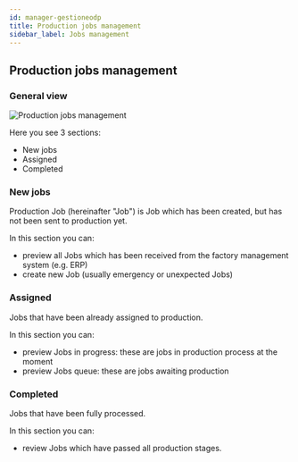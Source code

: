 ```yaml
---
id: manager-gestioneodp
title: Production jobs management
sidebar_label: Jobs management
---
```


  
## Production jobs management

### General view

![Production jobs management](/docs/assets/manager_en/40gestioneodp.png)

Here you see 3 sections: 
* New jobs
* Assigned
* Completed

### New jobs

Production Job (hereinafter "Job") is Job which has been created, but has not been sent to production yet.

In this section you can:
* preview all Jobs which has been received from the factory management system (e.g. ERP) 
* create new Job (usually emergency or unexpected Jobs)

### Assigned

Jobs that have been already assigned to production.

In this section you can:
* preview Jobs in progress: these are jobs in production process at the moment
* preview Jobs queue: these are jobs awaiting production

### Completed

Jobs that have been fully processed.

In this section you can:
* review Jobs which have passed all production stages. 




